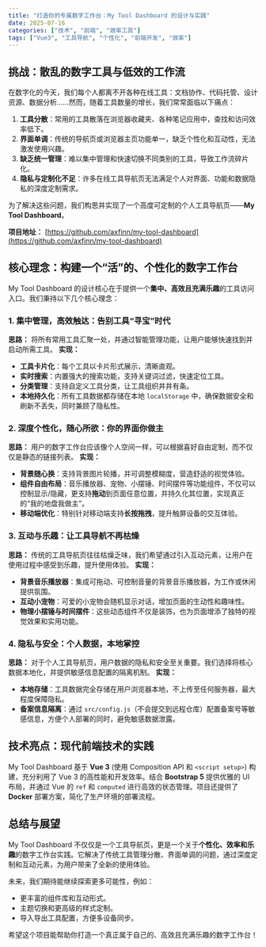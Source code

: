 ```yaml
---
title: "打造你的专属数字工作台：My Tool Dashboard 的设计与实践"
date: 2025-07-16
categories: ["技术", "前端", "效率工具"]
tags: ["Vue3", "工具导航", "个性化", "前端开发", "效率"]
---
```


## 挑战：散乱的数字工具与低效的工作流

在数字化的今天，我们每个人都离不开各种在线工具：文档协作、代码托管、设计资源、数据分析……然而，随着工具数量的增长，我们常常面临以下痛点：

1.  **工具分散**：常用的工具散落在浏览器收藏夹、各种笔记应用中，查找和访问效率低下。
2.  **界面单调**：传统的导航页或浏览器主页功能单一，缺乏个性化和互动性，无法激发使用兴趣。
3.  **缺乏统一管理**：难以集中管理和快速切换不同类别的工具，导致工作流碎片化。
4.  **隐私与定制化不足**：许多在线工具导航页无法满足个人对界面、功能和数据隐私的深度定制需求。

为了解决这些问题，我们构思并实现了一个高度可定制的个人工具导航页——**My Tool Dashboard**。

**项目地址：** [https://github.com/axfinn/my-tool-dashboard](https://github.com/axfinn/my-tool-dashboard)

## 核心理念：构建一个“活”的、个性化的数字工作台

My Tool Dashboard 的设计核心在于提供一个**集中、高效且充满乐趣**的工具访问入口。我们秉持以下几个核心理念：

### 1. 集中管理，高效触达：告别工具“寻宝”时代

**思路：** 将所有常用工具汇聚一处，并通过智能管理功能，让用户能够快速找到并启动所需工具。
**实现：**
*   **工具卡片化**：每个工具以卡片形式展示，清晰直观。
*   **实时搜索**：内置强大的搜索功能，支持关键词过滤，快速定位工具。
*   **分类管理**：支持自定义工具分类，让工具组织井井有条。
*   **本地持久化**：所有工具数据都存储在本地 `localStorage` 中，确保数据安全和刷新不丢失，同时兼顾了隐私性。

### 2. 深度个性化，随心所欲：你的界面你做主

**思路：** 用户的数字工作台应该像个人空间一样，可以根据喜好自由定制，而不仅仅是静态的链接列表。
**实现：**
*   **背景随心换**：支持背景图片轮播，并可调整模糊度，营造舒适的视觉体验。
*   **组件自由布局**：音乐播放器、宠物、小摆锤、时间摆件等功能组件，不仅可以控制显示/隐藏，更支持**拖动**到页面任意位置，并持久化其位置，实现真正的“我的地盘我做主”。
*   **移动端优化**：特别针对移动端支持**长按拖拽**，提升触屏设备的交互体验。

### 3. 互动与乐趣：让工具导航不再枯燥

**思路：** 传统的工具导航页往往枯燥乏味，我们希望通过引入互动元素，让用户在使用过程中感受到乐趣，提升使用体验。
**实现：**
*   **背景音乐播放器**：集成可拖动、可控制音量的背景音乐播放器，为工作或休闲提供氛围。
*   **互动小宠物**：可爱的小宠物会随机显示对话，增加页面的生动性和趣味性。
*   **物理小摆锤与时间摆件**：这些动态组件不仅是装饰，也为页面增添了独特的视觉效果和实用功能。

### 4. 隐私与安全：个人数据，本地掌控

**思路：** 对于个人工具导航页，用户数据的隐私和安全至关重要。我们选择将核心数据本地化，并提供敏感信息配置的隔离机制。
**实现：**
*   **本地存储**：工具数据完全存储在用户浏览器本地，不上传至任何服务器，最大程度保障隐私。
*   **备案信息隔离**：通过 `src/config.js`（不会提交到远程仓库）配置备案号等敏感信息，方便个人部署的同时，避免敏感数据泄露。

## 技术亮点：现代前端技术的实践

My Tool Dashboard 基于 **Vue 3** (使用 Composition API 和 `<script setup>`) 构建，充分利用了 Vue 3 的高性能和开发效率。结合 **Bootstrap 5** 提供优雅的 UI 布局，并通过 Vue 的 `ref` 和 `computed` 进行高效的状态管理。项目还提供了 **Docker** 部署方案，简化了生产环境的部署流程。

## 总结与展望

My Tool Dashboard 不仅仅是一个工具导航页，更是一个关于**个性化、效率和乐趣**的数字工作台实践。它解决了传统工具管理分散、界面单调的问题，通过深度定制和互动元素，为用户带来了全新的使用体验。

未来，我们期待能继续探索更多可能性，例如：
*   更丰富的组件库和互动形式。
*   主题切换和更高级的样式定制。
*   导入导出工具配置，方便多设备同步。

希望这个项目能帮助你打造一个真正属于自己的、高效且充满乐趣的数字工作台！